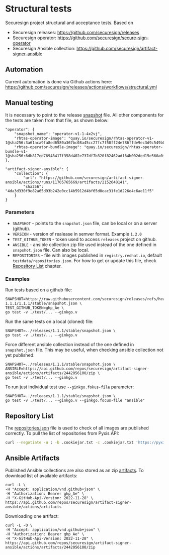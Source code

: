 # Structural tests
Securesign project structural and acceptance tests. Based on
* Securesign releases: https://github.com/securesign/releases
* Securesign operator: https://github.com/securesign/secure-sign-operator
* Securesign Ansible collection: https://github.com/securesign/artifact-signer-ansible

## Automation
Current automation is done via Github actions here: https://github.com/securesign/releases/actions/workflows/structural.yml

## Manual testing
It is necessary to point to the release [snapshot](https://github.com/securesign/releases/blob/main/1.1.0/stable/snapshot.json) file. All other components
for the tests are taken from that file, as shown below:

    "operator": {
        "snapshot_name": "operator-v1-1-4x2vj",
        "rhtas-operator-image": "quay.io/securesign/rhtas-operator-v1-1@sha256:3a61aca9fa8ed6580a367bc08a45cc27fc7f50ff24e786ffde9ec3d9c549b00b",
        "rhtas-operator-bundle-image": "quay.io/securesign/rhtas-operator-bundle-v1-1@sha256:6db817ed76948417f358d402e737df7b320f82462ad164b002ded15e560a0fdf"
    },

    "artifact-signer-ansible": {
        "collection": {
            "url": "https://github.com/securesign/artifact-signer-ansible/actions/runs/11705765669/artifacts/2152648141",
            "sha256": "4da3d330f9e82a65d93b242e0cc14b5912d4bf65d0eac31fe1d226e4c6ae11f5"
        }
    }

### Parameters
* ``SNAPSHOT`` - points to the ``snapshot.json`` file, can be local or on a server (github).
* ``VERSION`` - version of realease in semver format. Example ``1.2.0``
* ``TEST_GITHUB_TOKEN`` - token used to access  ``releases`` project on github.
* ``ANSIBLE`` - ansible collection zip file used instead of the one defined in ``snapshot.json`` file. Can also be local.
* ``REPOSITORIES`` - file with images published in ``registry.redhat.io``, default ``testdata/repositories.json``. For how to get or update this file, 
  check [Repository List](#repository-list) chapter.

### Examples
Run tests based on a github file:

    SNAPSHOT=https://raw.githubusercontent.com/securesign/releases/refs/heads/feat/release-1.1.1/1.1.1/stable/snapshot.json \
    TEST_GITHUB_TOKEN=ghp_Ae \
    go test -v ./test/... --ginkgo.v

Run the same tests on a local (cloned) file:

    SNAPSHOT=../releases/1.1.1/stable/snapshot.json \
    go test -v ./test/... --ginkgo.v

Force different ansible collection instead of the one defined in ``snapshot.json`` file. This may be useful, when checking ansible collection not yet published:

    SNAPSHOT=../releases/1.1.1/stable/snapshot.json \
    ANSIBLE=https://api.github.com/repos/securesign/artifact-signer-ansible/actions/artifacts/2442056100/zip \
    go test -v ./test/... --ginkgo.v

To run just individual test use ``--ginkgo.fokus-file`` parameter:

    SNAPSHOT=../releases/1.1.1/stable/snapshot.json \
    go test -v ./test/... --ginkgo.v --ginkgo.focus-file "ansible"

## Repository List
The [repositories.json](testdata/repositories.json) file is used to check of all images are published correctly. To pull the list of repositories from Pyxis API:

```bash
curl --negotiate -u : -b .cookiejar.txt -c .cookiejar.txt 'https://pyxis.engineering.redhat.com/v1/product-listings/id/6604180e80e2fa3e4947d1d5/repositories?filter=release_categories%3Din%3D%28%22Generally%20Available%22%29&include=data.repository,data._id,data.published' | jq > testdata/repositories.json
```

## Ansible Artifacts
Published Ansible collections are also stored as an zip [artifacts](https://github.com/securesign/artifact-signer-ansible/actions/workflows/collection-build.yaml).
To download list of available artifacts:

    curl -L \
    -H "Accept: application/vnd.github+json" \
    -H "Authorization: Bearer ghp_Ae" \
    -H "X-GitHub-Api-Version: 2022-11-28" \
    https://api.github.com/repos/securesign/artifact-signer-ansible/actions/artifacts

Downloading one artifact:

    curl -L -O \
    -H "Accept: application/vnd.github+json" \
    -H "Authorization: Bearer ghp_Ae" \
    -H "X-GitHub-Api-Version: 2022-11-28" \
    https://api.github.com/repos/securesign/artifact-signer-ansible/actions/artifacts/2442056100/zip
